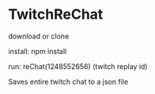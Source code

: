 # TwitchReChat

download or clone

install:
npm install

run:
reChat(1248552656) (twitch replay id)

Saves entire twitch chat to a json file
